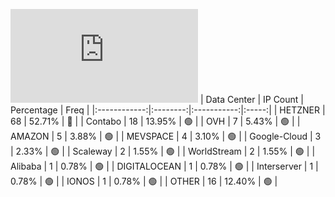 ![Diagramm](https://github.com/obajay/StateSync-snapshots/blob/main/Projects/Dymension/1/README.md)
| Data Center | IP Count | Percentage | Freq |
|:------------:|:--------:|:-----------:|:-----:|
| HETZNER | 68 | 52.71% | 🔴 |
| Contabo | 18 | 13.95% | 🟢 |
| OVH | 7 | 5.43% | 🟢 |
| AMAZON | 5 | 3.88% | 🟢 |
| MEVSPACE | 4 | 3.10% | 🟢 |
| Google-Cloud | 3 | 2.33% | 🟢 |
| Scaleway | 2 | 1.55% | 🟢 |
| WorldStream | 2 | 1.55% | 🟢 |
| Alibaba | 1 | 0.78% | 🟢 |
| DIGITALOCEAN | 1 | 0.78% | 🟢 |
| Interserver | 1 | 0.78% | 🟢 |
| IONOS | 1 | 0.78% | 🟢 |
| OTHER | 16 | 12.40% | 🟢 |